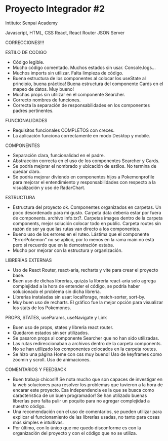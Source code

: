 # Proyecto Integrador #2

Intituto: Senpai Academy

Javascript, HTML, CSS
React, React Router
JSON Server

CORRECCIONES!!!

ESTILO DE CODIGO

- Código legible.
- Mucho código comentado. Muchos estados sin usar. Console.logs...
- Muchos imports sin utilizar. Falta limpieza de código.
- Buena estructura de los componentes al colocar los useState al principio, buena práctica! Buena estructura del componente Cards en el mapeo de datos. Muy bueno!
- Muchas props sin utilizar en el componente Searcher.
- Correcto nombres de funciones.
- Correcta la separación de responsabilidades en los componentes padres pertinentes.

FUNCIONALIDADES

- Requisitos funcionales COMPLETOS con creces.
- La aplicación funciona correctamente en modo Desktop y mobile.

COMPONENTES

- Separación clara, funcionalidad en el padre.
- Abstracción correcta en el uso de los componentes Searcher y Cards.
- Se podría mejorar el nombrado y ubicación de estilos. No termina de quedar claro.
- Se podría mejorar diviendo en componentes hijos a Pokemonprofile para mejorar el entendimiento y responsabilidades con respecto a la visualización y uso de RadarChart.

ESTRUCTURA

- Estructura del proyecto ok. Componentes organizados en carpetas. Un poco desordenado para mi gusto. Carpeta data debería estar por fuera de components. archivo info.txt?.
  Carpetas images dentro de la carpeta components, mejor solución colocar todo en public. Carpeta routes sin razón de ser ya que las rutas van directo a los componentes.
- Bueno uso de los errores en el ruteo. Lástima que el componente "ErrorPokemon" no se aplicó, por lo menos en la rama main no está pero si recuerdo que en la demostración estaba.
- Mucho por mejorar con la estructura y organización.

LIBRERÍAS EXTERNAS

- Uso de React Router, react-aria, recharts y vite para crear el proyecto base.
- Buen uso de dichas librerías, quizás la librería react-aria solo agrega complejidad a la hora de entender el código, se podría haber solucionado el problema sin dicha librería.
- Librerías instaladas sin usar: localforage, match-sorter, sort-by.
- Muy buen uso de recharts. El gráfico fue la mejor opción para visualizar los stats de los Pokemones.

PROPS, STATES, useParams, useNavigate y Link

- Buen uso de props, states y librería react router.
- Quedaron estados sin ser utilizados.
- Se pasaron props al componente Searcher que no han sido utilizadas.
- Las rutas redireccionaban a archivos dentro de la carpeta components. No se han utilizado los componentes colocados en la carpeta routes.
- Se hizo una página Home con css muy bueno! Uso de keyframes como zoomin y scroll. Uso de animaciones.

COMENTARIOS Y FEEDBACK

- Buen trabajo chicos!!! Se nota mucho que son capaces de investigar en la web soluciones para resolver los problemas que tuvieron a la hora de encarar este proyecto. Esa independencia
  es la que se busca como característica de un buen programador! Se han utilizado buenas librerías pero falta pulir un poquito para no agregar complejidad a nuestro código.
- Una recomendación con el uso de comentarios, se pueden utilizar para explicar el funcionamiento de las librerías usadas, no tanto para cosas más simples e intuitivas.
- Por último, con lo único que me quedo disconforme es con la organización del proyecto y con el código que no se utiliza.
